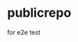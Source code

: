 # publicrepo
for e2e test
















































































































































































































































































































































